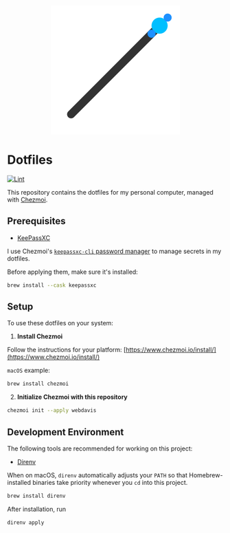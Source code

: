 <p align="center">
  <img src="./assets/logo.png" alt="Dotfiles Icon" width="300" height="300" />
</p>

# Dotfiles

[![Lint](https://github.com/webdavis/dotfiles/actions/workflows/lint.yml/badge.svg)](https://github.com/webdavis/dotfiles/actions/workflows/lint.yml)

This repository contains the dotfiles for my personal computer, managed with [Chezmoi](https://www.chezmoi.io/).

## Prerequisites

- [KeePassXC](https://keepassxc.org/)

I use Chezmoi's [`keepassxc-cli` password manager](https://www.chezmoi.io/user-guide/password-managers/keepassxc/)
to manage secrets in my dotfiles.

Before applying them, make sure it's installed:

```bash
brew install --cask keepassxc
```

## Setup

To use these dotfiles on your system:

1. **Install Chezmoi**

Follow the instructions for your platform: [https://www.chezmoi.io/install/](https://www.chezmoi.io/install/)

`macOS` example:

```bash
brew install chezmoi
```

2. **Initialize Chezmoi with this repository**

```bash
chezmoi init --apply webdavis
```

## Development Environment

The following tools are recommended for working on this project:

- [Direnv](https://direnv.net/)

When on macOS, `direnv` automatically adjusts your `PATH` so that Homebrew-installed binaries
take priority whenever you `cd` into this project.

```bash
brew install direnv
```

After installation, run

```bash
direnv apply
```
